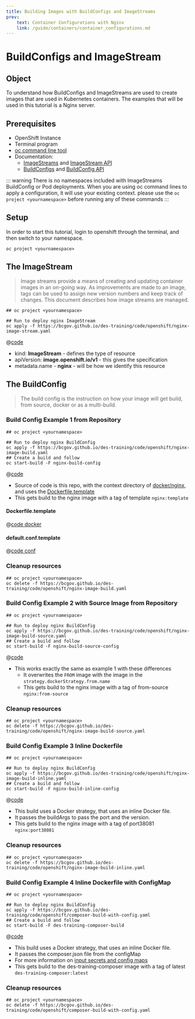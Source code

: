 ```yaml
---
title: Building Images with BuildConfigs and ImageStreams
prev: 
    text: Container Configurations with Nginx
    link: /guide/containers/container_configurations.md
---
```


# BuildConfigs and ImageStream
## Object 
To understand how BuildConfigs and ImageStreams are used to create images that are used in Kubernetes containers.
The examples that will be used in this tutorial is a Nginx server.  

## Prerequisites
- OpenShift Instance
- Terminal program
- [oc command line tool](https://docs.openshift.com/container-platform/4.14/cli_reference/openshift_cli/getting-started-cli.html)
- Documentation:
    - [ImageStreams](https://docs.openshift.com/container-platform/4.14/openshift_images/image-streams-manage.html) and [ImageStream API](https://docs.openshift.com/container-platform/4.14/rest_api/image_apis/imagestream-image-openshift-io-v1.html)
    - [BuildConfigs](https://docs.openshift.com/container-platform/4.14/cicd/builds/understanding-buildconfigs.html) and [BuildConfig API](https://docs.openshift.com/container-platform/4.14/rest_api/workloads_apis/buildconfig-build-openshift-io-v1.html#buildconfig-build-openshift-io-v1)
    

::: warning
There is no namespaces included with ImageStreams BuildConfig or Pod deployments. When you are using oc command lines to apply a configuration, it will use your existing context.
please use the `oc project <yournamespace>` before running any of these commands
:::

## Setup
In order to start this tutorial, login to openshift through the terminal, and then switch to your namespace.
```sh:no-line-numbers
oc project <yournamespace>
```

## The ImageStream
> Image streams provide a means of creating and updating container images in an on-going way. As improvements are made to an image, tags can be used to assign new version numbers and keep track of changes. This document describes how image streams are managed. 

```sh:no-line-numbers
## oc project <yournamespace>

## Run to deploy nginx ImageStream
oc apply -f https://bcgov.github.io/des-training/code/openshift/nginx-image-stream.yaml
```
@[code](../../.vuepress/public/code/openshift/nginx-image-stream.yaml)
- kind: **ImageStream** - defines the type of resource
- apiVersion: **image.openshift.io/v1** - this gives the specification
- metadata.name - **nginx** - will be how we identify this resource

## The BuildConfig
> The build config is the instruction on how your image will get build, from source, docker or as a multi-build.
### Build Config Example 1 from Repository

```sh:no-line-numbers
## oc project <yournamespace>

## Run to deploy nginx BuildConfig
oc apply -f https://bcgov.github.io/des-training/code/openshift/nginx-image-build.yaml
## Create a build and follow
oc start-build -F nginx-build-config
```
@[code](../../.vuepress/public/code/openshift/nginx-image-build.yaml)
- Source of code is this repo, with the context directory of [docker/nginx](https://github.com/bcgov/des-training/tree/master/docker/nginx), and uses the [Dockerfile.template](https://github.com/bcgov/des-training/blob/master/docker/nginx/Dockerfile.template)
- This gets build to the nginx image with a tag of template `nginx:template`
#### Dockerfile.template
@[code docker](../../../../docker/nginx/Dockerfile.template)
#### default.conf.template
@[code conf](../../../../docker/nginx/default.conf.template)

### Cleanup resources 
```sh:no-line-numbers
## oc project <yournamespace>
oc delete -f https://bcgov.github.io/des-training/code/openshift/nginx-image-build.yaml
```

### Build Config Example 2 with Source Image from Repository
```sh:no-line-numbers
## oc project <yournamespace>

## Run to deploy nginx BuildConfig
oc apply -f https://bcgov.github.io/des-training/code/openshift/nginx-image-build-source.yaml
## Create a build and follow
oc start-build -F nginx-build-source-config
```
@[code](../../.vuepress/public/code/openshift/nginx-image-build-source.yaml)
- This works exactly the same as example 1 with these differences
    - It overwrites the `FROM` image with the image in the `strategy.dockerStrategy.from.name`
    - This gets build to the nginx image with a tag of from-source `nginx:from-source`

### Cleanup resources 
```sh:no-line-numbers
## oc project <yournamespace>
oc delete -f https://bcgov.github.io/des-training/code/openshift/nginx-image-build-source.yaml
```

### Build Config Example 3 Inline Dockerfile
```sh:no-line-numbers
## oc project <yournamespace>

## Run to deploy nginx BuildConfig
oc apply -f https://bcgov.github.io/des-training/code/openshift/nginx-image-build-inline.yaml
## Create a build and follow
oc start-build -F nginx-build-inline-config
```
@[code](../../.vuepress/public/code/openshift/nginx-image-build-inline.yaml)
- This build uses a Docker strategy, that uses an inline Docker file.
- It passes the buildArgs to pass the port and the version.
- This gets build to the nginx image with a tag of port38081 `nginx:port38081`

### Cleanup resources 
```sh:no-line-numbers
## oc project <yournamespace>
oc delete -f https://bcgov.github.io/des-training/code/openshift/nginx-image-build-inline.yaml
```

### Build Config Example 4 Inline Dockerfile with ConfigMap
```sh:no-line-numbers
## oc project <yournamespace>

## Run to deploy nginx BuildConfig
oc apply -f https://bcgov.github.io/des-training/code/openshift/composer-build-with-config.yaml
## Create a build and follow
oc start-build -F des-training-composer-build
```
@[code](../../.vuepress/public/code/openshift/composer-build-with-config.yaml)
- This build uses a Docker strategy, that uses an inline Docker file.
- It passes the composer.json file from the configMap
- For more information on [input secrets and config maps](https://docs.openshift.com/container-platform/latest/cicd/builds/creating-build-inputs.html#builds-input-secrets-configmaps_creating-build-inputs)
- This gets build to the des-training-composer image with a tag of latest `des-training-composer:latest`

### Cleanup resources 
```sh:no-line-numbers
## oc project <yournamespace>
oc delete -f https://bcgov.github.io/des-training/code/openshift/composer-build-with-config.yaml
```


